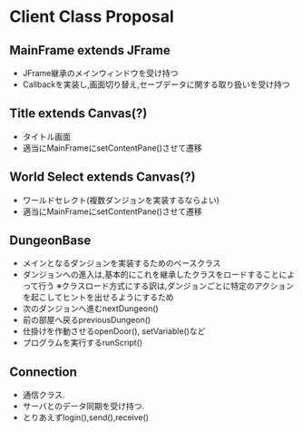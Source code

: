 # Client Class Proposal
## MainFrame extends JFrame
- JFrame継承のメインウィンドウを受け持つ
- Callbackを実装し,画面切り替え,セーブデータに関する取り扱いを受け持つ

## Title extends Canvas(?)
- タイトル画面
- 適当にMainFrameにsetContentPane()させて遷移

## World Select extends Canvas(?)
- ワールドセレクト(複数ダンジョンを実装するならよい)
- 適当にMainFrameにsetContentPane()させて遷移

## DungeonBase
- メインとなるダンジョンを実装するためのベースクラス
- ダンジョンへの進入は,基本的にこれを継承したクラスをロードすることによって行う
※クラスロード方式にする訳は,ダンジョンごとに特定のアクションを起こしてヒントを出せるようにするため
- 次のダンジョンへ進むnextDungeon()
- 前の部屋へ戻るpreviousDungeon()
- 仕掛けを作動させるopenDoor(), setVariable()など
- プログラムを実行するrunScript()

## Connection
- 通信クラス.
- サーバとのデータ同期を受け持つ.
- とりあえずlogin(),send(),receive()
